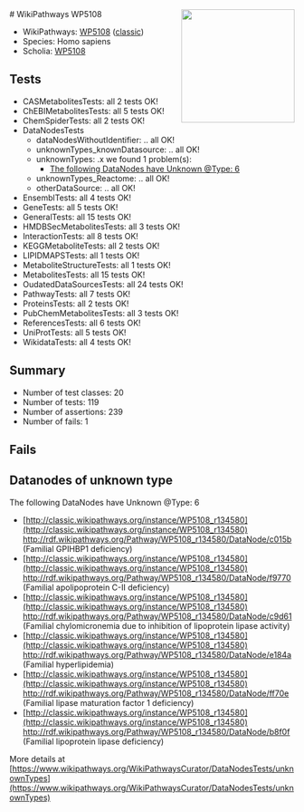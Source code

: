 <img style="float: right; width: 200px" src="https://upload.wikimedia.org/wikipedia/commons/thumb/8/83/Wplogo_with_text_500.png/640px-Wplogo_with_text_500.png" />
# WikiPathways WP5108

* WikiPathways: [WP5108](https://wikipathways.org/pathways/WP5108) ([classic](https://classic.wikipathways.org/instance/WP5108))
* Species: Homo sapiens
* Scholia: [WP5108](https://scholia.toolforge.org/wikipathways/WP5108)
## Tests
* CASMetabolitesTests: all 2 tests OK!
* ChEBIMetabolitesTests: all 5 tests OK!
* ChemSpiderTests: all 2 tests OK!
* DataNodesTests
    * dataNodesWithoutIdentifier: .. all OK!
    * unknownTypes_knownDatasource: .. all OK!
    * unknownTypes: .x we found 1 problem(s):
        * [The following DataNodes have Unknown @Type: 6](#839973e4)
    * unknownTypes_Reactome: .. all OK!
    * otherDataSource: .. all OK!
* EnsemblTests: all 4 tests OK!
* GeneTests: all 5 tests OK!
* GeneralTests: all 15 tests OK!
* HMDBSecMetabolitesTests: all 3 tests OK!
* InteractionTests: all 8 tests OK!
* KEGGMetaboliteTests: all 2 tests OK!
* LIPIDMAPSTests: all 1 tests OK!
* MetaboliteStructureTests: all 1 tests OK!
* MetabolitesTests: all 15 tests OK!
* OudatedDataSourcesTests: all 24 tests OK!
* PathwayTests: all 7 tests OK!
* ProteinsTests: all 2 tests OK!
* PubChemMetabolitesTests: all 3 tests OK!
* ReferencesTests: all 6 tests OK!
* UniProtTests: all 5 tests OK!
* WikidataTests: all 4 tests OK!


## Summary

* Number of test classes: 20
* Number of tests: 119
* Number of assertions: 239
* Number of fails: 1

## Fails

<a name="839973e4" />

## Datanodes of unknown type

The following DataNodes have Unknown @Type: 6

* [http://classic.wikipathways.org/instance/WP5108_r134580](http://classic.wikipathways.org/instance/WP5108_r134580) http://rdf.wikipathways.org/Pathway/WP5108_r134580/DataNode/c015b (Familial GPIHBP1 deficiency)
* [http://classic.wikipathways.org/instance/WP5108_r134580](http://classic.wikipathways.org/instance/WP5108_r134580) http://rdf.wikipathways.org/Pathway/WP5108_r134580/DataNode/f9770 (Familial apolipoprotein C-II deficiency)
* [http://classic.wikipathways.org/instance/WP5108_r134580](http://classic.wikipathways.org/instance/WP5108_r134580) http://rdf.wikipathways.org/Pathway/WP5108_r134580/DataNode/c9d61 (Familial chylomicronemia 
due to inhibition of 
lipoprotein lipase 
activity)
* [http://classic.wikipathways.org/instance/WP5108_r134580](http://classic.wikipathways.org/instance/WP5108_r134580) http://rdf.wikipathways.org/Pathway/WP5108_r134580/DataNode/e184a (Familial hyperlipidemia)
* [http://classic.wikipathways.org/instance/WP5108_r134580](http://classic.wikipathways.org/instance/WP5108_r134580) http://rdf.wikipathways.org/Pathway/WP5108_r134580/DataNode/ff70e (Familial lipase maturation 
factor 1 deficiency)
* [http://classic.wikipathways.org/instance/WP5108_r134580](http://classic.wikipathways.org/instance/WP5108_r134580) http://rdf.wikipathways.org/Pathway/WP5108_r134580/DataNode/b8f0f (Familial lipoprotein lipase deficiency)


More details at [https://www.wikipathways.org/WikiPathwaysCurator/DataNodesTests/unknownTypes](https://www.wikipathways.org/WikiPathwaysCurator/DataNodesTests/unknownTypes)

